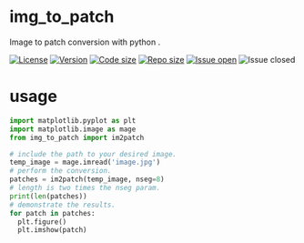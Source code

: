 # img_to_patch
Image to patch conversion with python .

[![License](https://img.shields.io/github/license/KiLJ4EdeN/img_to_patch)](https://img.shields.io/github/license/KiLJ4EdeN/img_to_patch) [![Version](https://img.shields.io/github/v/tag/KiLJ4EdeN/img_to_patch)](https://img.shields.io/github/v/tag/KiLJ4EdeN/img_to_patch) [![Code size](https://img.shields.io/github/languages/code-size/KiLJ4EdeN/img_to_patch)](https://img.shields.io/github/languages/code-size/KiLJ4EdeN/img_to_patch) [![Repo size](https://img.shields.io/github/repo-size/KiLJ4EdeN/img_to_patch)](https://img.shields.io/github/repo-size/KiLJ4EdeN/img_to_patch) [![Issue open](https://img.shields.io/github/issues/KiLJ4EdeN/img_to_patch)](https://img.shields.io/github/issues/KiLJ4EdeN/img_to_patch)
![Issue closed](https://img.shields.io/github/issues-closed/KiLJ4EdeN/img_to_patch)

# usage

```python
import matplotlib.pyplot as plt
import matplotlib.image as mage
from img_to_patch import im2patch

# include the path to your desired image.
temp_image = mage.imread('image.jpg')
# perform the conversion.
patches = im2patch(temp_image, nseg=8)
# length is two times the nseg param.
print(len(patches))
# demonstrate the results.
for patch in patches:
  plt.figure()
  plt.imshow(patch)
```
